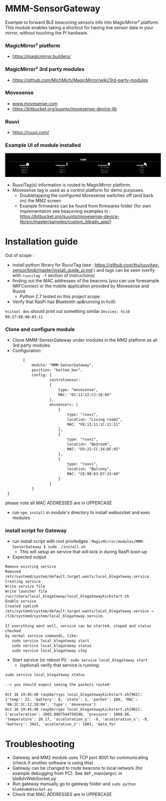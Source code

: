 # MMM-SensorGateway
Example to forward BLE beaconing sensors info into MagicMirror² platform.
This module enables taking a shortcut for having live sensor data in your mirror, without touching the Pi hardware.

### MagicMirror² platform
* https://magicmirror.builders/

### MagicMirror² 3rd party modules
* https://github.com/MichMich/MagicMirror/wiki/3rd-party-modules

### Movesense
* www.movesense.com
* https://bitbucket.org/suunto/movesense-device-lib

### Ruuvi
* https://ruuvi.com/

### Example UI of module installed

![Example UI](/documentation/exampleui.png)

* RuuviTag(s) information is routed to MagicMirror platform.
* Movesense tag is used as a control platform for demo purposes.
  * Doubletapping the configured Movesense switches off (and back on) the MM2 screen
  * Example firmwares can be found from firmwares folder (for own implementation see beaconing examples in : https://bitbucket.org/suunto/movesense-device-lib/src/master/samples/custom_bleadv_app/) 
  

# Installation guide

Out of scope :
* install python library for RuuviTag (see : https://github.com/ttu/ruuvitag-sensor/blob/master/install_guide_pi.md ) and tags can be seen (verify with `ruuvitag -f` section of instructions)
* finding out the MAC addresses of the beacons (you can use forexample NRFConnect or the mobile application provided by Movesense and Ruuvi)
  *  Python 2.7 tested on this project scope. 
* Verify that RasPi has Bluetooth up&running in hci0:

`hcitool dev` should print out something similar `Devices: hci0    B8:27:EB:A8:03:11`

### Clone and configure module 
* Clone MMM-SensorGateway under modules in the MM2 platform as all 3rd party modules
* Configuration:

```
		{
			module: "MMM-SensorGateway",
			position: "bottom_bar",
			config: {
					controlsensor:
					{
						type: "movesense",
						MAC: "01:11:12:C2:18:04"
					},
					envsensors: [
						{
							type: "ruuvi",
							location: "Living room2",
							MAC: "FE:11:11:1C:11:11"
						},
						{
							type: "ruuvi",
							location: "Bedroom",
							MAC: "D3:21:CC:34:DF:95"
						},
						{
							type: "ruuvi",
							location: "Balcony",
							MAC: "CE:90:63:D7:33:60"
						}
					]
			}
 }
```
please note all MAC ADDRESSES are in UPPERCASE
* run `npm install` in module's directory to install websocket and exec modules.

### install script for Gateway
* run install script with root priviledges : `MagicMirror/modules/MMM-SensorGateway $ sudo ./install.sh`
  * This will setup an service that will kick in during RasPi boot-up
* Expected output

```
Remove existing service
Removed /etc/systemd/system/default.target.wants/local_blegateway.service.
Creating service
Write service file
Write launcher file /usr/share/local_blegateway/local_blegatewaykickstart.sh
Enable service
Created symlink /etc/systemd/system/default.target.wants/local_blegateway.service → /lib/systemd/system/local_blegateway.service.

If everything went well, service can be started, stoped and status checked
by normal service commands, like:
   sudo service local_blegateway start
   sudo service local_blegateway status
   sudo service local_blegateway stop
```

* Start service (or reboot Pi) : `sudo service local_blegateway start`
  * (optional) verify that service is running:

```
sudo service local_blegateway status

--> you should expect seeing the packets routed:

Oct 16 19:45:40 raspberrypi local_blegatewaykickstart.sh[962]: {'temp': 22, 'battery': 0, 'state': 1, 'packet': 189, 'MAC': '0A:1C:1C:12:18:04', 'type': 'movesense'}
Oct 16 19:45:40 raspberrypi local_blegatewaykickstart.sh[962]: {'acceleration': 1003.0807544759296, 'pressure': 1008.86, 'temperature': 20.17, 'acceleration_y': -9, 'acceleration_x': -9, 'battery': 3043, 'acceleration_z': 1003, 'data_for
```

# Troubleshooting

* Gateway and MM2 module uses TCP port 8001 for communicating (check if another software is using this)
* Gateway can be changed to route beacons to local network (for example debugging from PC). See def _main(argv): in bleAdvWebSocket.py
* Run gateway manually go to gateway folder and `sudo python bleAdvWebSocket.py`
* Check that MAC ADDRESSES are in UPPERCASE 
